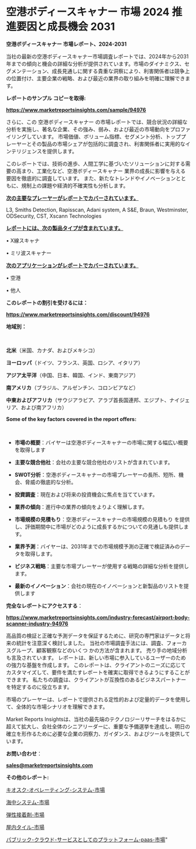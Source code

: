 # 空港ボディースキャナー 市場 2024 推進要因と成長機会 2031

<strong>空港ボディースキャナー 市場レポート、2024-2031</strong>

当社の最新の空港ボディースキャナー市場調査レポートでは、2024年から2031年までの傾向と機会の詳細な分析が提供されています。市場のダイナミクス、セグメンテーション、成長見通しに関する貴重な洞察により、利害関係者は競争上の位置付け、主要企業の戦略、および最近の業界の取り組みを明確に理解できます。



<strong>レポートのサンプル コピーを取得:</strong> <a href=https://www.marketreportsinsights.com/sample/94976>

<strong><u>https://www.marketreportsinsights.com/sample/94976</u></strong></a>

さらに、この 空港ボディースキャナー の市場レポートでは、競合状況の詳細な分析を実施し、著名な企業、その強み、弱み、および最近の市場動向をプロファイリングしています。 市場価値、ボリューム指標、セグメント分析、トッププレーヤーとその製品の市場シェアが包括的に調査され、利害関係者に実用的なインテリジェンスを提供します。

このレポートでは、技術の進歩、人間工学に基づいたソリューションに対する需要の高まり、工業化など、空港ボディースキャナー 業界の成長に影響を与える要因を徹底的に調査しています。 また、新たなトレンドやイノベーションとともに、規制上の課題や経済的不確実性も分析します。



<strong><u>次の主要なプレーヤーがレポートでカバーされています。</u></strong>

L3, Smiths Detection, Rapisscan, Adani system, A S&E, Braun, Westminster, ODSecurity, CST, Xscann Technologies



<strong><u><b>レポートには、次の製品タイプが含まれています。</b></u></strong>

• X線スキャナ

• ミリ波スキャナー



<strong><u><b>次のアプリケーションがレポートでカバーされています。</b></u></strong>

• 空港

• 他人



<strong><b>このレポートの割引を受けるには：</b></strong>

<a href=https://www.marketreportsinsights.com/discount/94976>

<strong><u>https://www.marketreportsinsights.com/discount/94976</u></strong></a>



<strong>地域別：</strong>

<strong> </strong>



<strong>北米</strong>（米国、カナダ、およびメキシコ）



<strong>ヨーロッパ</strong>（ドイツ、フランス、英国、ロシア、イタリア）



<strong>アジア太平洋</strong>（中国、日本、韓国、インド、東南アジア）



<strong>南アメリカ</strong>（ブラジル、アルゼンチン、コロンビアなど）



<strong>中東およびアフリカ</strong>（サウジアラビア、アラブ首長国連邦、エジプト、ナイジェリア、および南アフリカ）



<strong>Some of the key factors covered in the report offers:</strong>

<strong> </strong>
<ul>
  <li>

<strong>市場の概要</strong>：バイヤーは空港ボディースキャナーの市場に関する幅広い概要を取得します</li>
  <li>

<strong>主要な競合他社</strong>：会社の主要な競合他社のリストが含まれています。</li>
  <li>

<strong>SWOT分析</strong>：空港ボディースキャナーの市場プレーヤーの長所、短所、機会、脅威の徹底的な分析。</li>
  <li>

<strong>投資調査</strong>：現在および将来の投資機会に焦点を当てています。</li>
  <li>

<strong>業界の傾向</strong>：進行中の業界の傾向をよりよく理解します。</li>
  <li>

<strong>市場規模の見積もり</strong>：空港ボディースキャナーの市場規模の見積もり を提供し、評価期間中に市場がどのように成長するかについての見通しも提供します。</li>
  <li>

<strong>業界予測</strong>：バイヤーは、2031年までの市場規模予測の正確で検証済みのデータを取得します。</li>
  <li>

<strong>ビジネス戦略</strong>：主要な市場プレーヤーが使用する戦略の詳細な分析を提供します。</li>
  <li>

<strong>最新のイノベーション</strong>：会社の現在のイノベーションと新製品のリストを提供します</li>
</ul>


<strong>完全なレポートにアクセスする</strong>：

<a href=https://www.marketreportsinsights.com/industry-forecast/airport-body-scanner-industry-94976>

<strong><u>https://www.marketreportsinsights.com/industry-forecast/airport-body-scanner-industry-94976</u></strong></a>

高品質の検証と正確な予測データを保証するために、研究の専門家はデータと将来の統計を注意深く検討しました。 当社の市場調査手法には、調査、フォーカスグループ、顧客観察などのいくつ かの方法が含まれます。 売り手の地域分析も言及されています。 レポートは、新しい市場に参入しているユーザーのための強力な基盤を作成します。 このレポートは、クライアントのニーズに応じてカスタマイズして、要件を満たすレポートを確実に取得できるようにすることができます。 私たちの調査は、クライアントが互換性のあるビジネスパートナーを特定するのに役立ちます。

市場のプレーヤーは、レポートで提供される定性的および定量的データを使用して、全体的な市場シナリオを理解できます。

Market Reports Insightsは、当社の最先端のテクノロジーリサーチをはるかに超えて拡大し、会社全体のシニアリーダーに、重要な予備選挙を達成し、明日の確立を形作るために必要な企業の洞察力、ガイダンス、およびツールを提供しています。



<strong><b>お問い合わせ</b></strong>：

<a href=mailto:sales@marketreportsinsights.com>

<strong><u>sales@marketreportsinsights.com</u></strong></a>



<strong>その他のレポート:</strong>

<a href=https://www.linkedin.com/pulse/キオスク-オペレーティング-システム-市場-2023-swot-分析と成長率-cpxtf/>キオスク-オペレーティング-システム-市場</a>

<a href=https://www.linkedin.com/pulse/海中システム-市場-2023-総利益と主要ベンダー-2030-pr-news-hub-ns6if/>海中システム-市場</a>

<a href=https://www.linkedin.com/pulse/弾性接着剤-市場-2023-推進要因と成長機会-2030-pr-news-hub-zlc6f/>弾性接着剤-市場</a>

<a href=https://www.linkedin.com/pulse/屋内タイル-市場-2030-年までの需要に焦点を当てた-2023-年調査レポート-udebf/>屋内タイル-市場</a>

<a href=https://www.linkedin.com/pulse/パブリック-クラウド-サービスとしてのプラットフォーム-paas-市場-yhj0f/>パブリック-クラウド-サービスとしてのプラットフォーム-paas-市場</a>"
   
